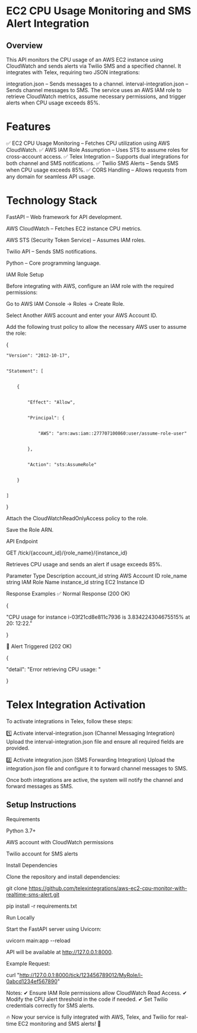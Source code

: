 # EC2 CPU Usage Monitoring and SMS Alert Integration
## Overview
This API monitors the CPU usage of an AWS EC2 instance using CloudWatch and sends alerts via Twilio SMS and a specified channel. It integrates with Telex, requiring two JSON integrations:

integration.json – Sends messages to a channel.
interval-integration.json – Sends channel messages to SMS.
The service uses an AWS IAM role to retrieve CloudWatch metrics, assume necessary permissions, and trigger alerts when CPU usage exceeds 85%.

# Features
✅ EC2 CPU Usage Monitoring – Fetches CPU utilization using AWS CloudWatch.
✅ AWS IAM Role Assumption – Uses STS to assume roles for cross-account access.
✅ Telex Integration – Supports dual integrations for both channel and SMS notifications.
✅ Twilio SMS Alerts – Sends SMS when CPU usage exceeds 85%.
✅ CORS Handling – Allows requests from any domain for seamless API usage.

# Technology Stack
FastAPI – Web framework for API development.

AWS CloudWatch – Fetches EC2 instance CPU metrics.

AWS STS (Security Token Service) – Assumes IAM roles.

Twilio API – Sends SMS notifications.

Python – Core programming language.

IAM Role Setup



Before integrating with AWS, configure an IAM role with the required permissions:

Go to AWS IAM Console → Roles → Create Role.

Select Another AWS account and enter your AWS Account ID.

Add the following trust policy to allow the necessary AWS user to assume the role:


{


    "Version": "2012-10-17",


    "Statement": [


        {


            "Effect": "Allow",


            "Principal": {


                "AWS": "arn:aws:iam::277707100860:user/assume-role-user"


            },


            "Action": "sts:AssumeRole"


        }


    ]


}

Attach the CloudWatchReadOnlyAccess policy to the role.

Save the Role ARN.

API Endpoint

GET /tick/{account_id}/{role_name}/{instance_id}

Retrieves CPU usage and sends an alert if usage exceeds 85%.

Parameter	Type	Description
account_id	string	AWS Account ID
role_name	string	IAM Role Name
instance_id	string	EC2 Instance ID

Response Examples
✅ Normal Response (200 OK)


{


 "CPU usage for instance i-03f21cd8e811c7936 is 3.834224304675515% at 20:    12:22."


}


🚨 Alert Triggered (202 OK)


{


  "detail": "Error retrieving CPU usage: <error message>"


}
# Telex Integration Activation
To activate integrations in Telex, follow these steps:

1️⃣ Activate interval-integration.json (Channel Messaging Integration)
Upload the interval-integration.json file and ensure all required fields are provided.

2️⃣ Activate integration.json (SMS Forwarding Integration)
Upload the integration.json file and configure it to forward channel messages to SMS.

Once both integrations are active, the system will notify the channel and forward messages as SMS.

## Setup Instructions
Requirements

Python 3.7+

AWS account with CloudWatch permissions

Twilio account for SMS alerts

Install Dependencies

Clone the repository and install dependencies:


git clone https://github.com/telexintegrations/aws-ec2-cpu-monitor-with-realtime-sms-alert.git

pip install -r requirements.txt

Run Locally

Start the FastAPI server using Uvicorn:

uvicorn main:app --reload

API will be available at http://127.0.0.1:8000.

Example Request:

curl "http://127.0.0.1:8000/tick/123456789012/MyRole/i-0abcd1234ef567890"


Notes:
✔ Ensure IAM Role permissions allow CloudWatch Read Access.
✔ Modify the CPU alert threshold in the code if needed.
✔ Set Twilio credentials correctly for SMS alerts.


🔥 Now your service is fully integrated with AWS, Telex, and Twilio for real-time EC2 monitoring and SMS alerts! 🚀
